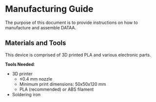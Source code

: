# Manufacturing Guide
The purpose of this document is to provide instructions on how to manufacture and assemble DATAA.

## Materials and Tools
This device is comprised of 3D printed PLA and various electronic parts.


**Tools Needed**:
* 3D printer
  * ≤0.4 mm nozzle
  * Minimum print dimensions: 50x50x120 mm
  * PLA (recommended) or ABS filament
* Soldering iron
